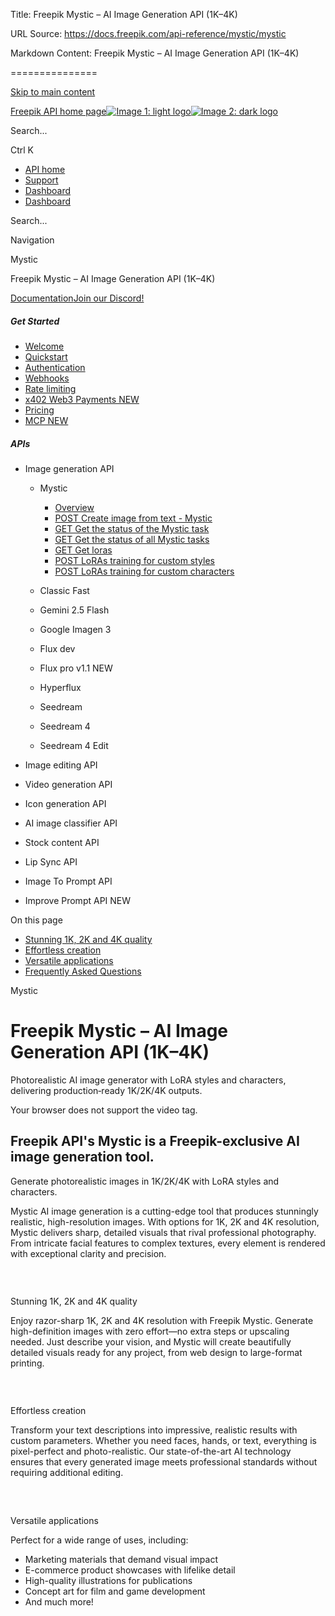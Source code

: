 Title: Freepik Mystic – AI Image Generation API (1K–4K)

URL Source: https://docs.freepik.com/api-reference/mystic/mystic

Markdown Content:
Freepik Mystic – AI Image Generation API (1K–4K)

===============

[Skip to main content](https://docs.freepik.com/api-reference/mystic/mystic#content-area)

[Freepik API home page![Image 1: light logo](https://mintcdn.com/fpapi-57e4335c/IWlpzMfe18kwHacc/logo/freepik-developers.svg?fit=max&auto=format&n=IWlpzMfe18kwHacc&q=85&s=5bf61a073bbe60ce32f3e9d1fcc5ab4f)![Image 2: dark logo](https://mintcdn.com/fpapi-57e4335c/IWlpzMfe18kwHacc/logo/freepik-developers-light.svg?fit=max&auto=format&n=IWlpzMfe18kwHacc&q=85&s=e9ca1ab7a85043d15f4c1867a1e70bf8)](https://docs.freepik.com/)

Search...

Ctrl K

*   [API home](https://www.freepik.com/api)
*   [Support](https://www.freepik.com/api#contact)
*   [Dashboard](https://www.freepik.com/developers/dashboard)
*   [Dashboard](https://www.freepik.com/developers/dashboard)

Search...

Navigation

Mystic

Freepik Mystic – AI Image Generation API (1K–4K)

[Documentation](https://docs.freepik.com/introduction)[Join our Discord!](https://discord.com/invite/znXUEBkqM7)

##### Get Started

*   [Welcome](https://docs.freepik.com/introduction)
*   [Quickstart](https://docs.freepik.com/quickstart)
*   [Authentication](https://docs.freepik.com/authentication)
*   [Webhooks](https://docs.freepik.com/webhooks)
*   [Rate limiting](https://docs.freepik.com/ratelimits)
*   [x402 Web3 Payments NEW](https://docs.freepik.com/x402)
*   [Pricing](https://docs.freepik.com/pricing)
*   [MCP NEW](https://docs.freepik.com/modelcontextprotocol)

##### APIs

*   Image generation API 
    *   Mystic 
        *   [Overview](https://docs.freepik.com/api-reference/mystic/mystic)
        *   [POST Create image from text - Mystic](https://docs.freepik.com/api-reference/mystic/post-mystic)
        *   [GET Get the status of the Mystic task](https://docs.freepik.com/api-reference/mystic/get-mystic-task)
        *   [GET Get the status of all Mystic tasks](https://docs.freepik.com/api-reference/mystic/get-mystic)
        *   [GET Get loras](https://docs.freepik.com/api-reference/mystic/get-loras)
        *   [POST LoRAs training for custom styles](https://docs.freepik.com/api-reference/mystic/post-loras-styles)
        *   [POST LoRAs training for custom characters](https://docs.freepik.com/api-reference/mystic/post-loras-characters)

    *   Classic Fast 
    *   Gemini 2.5 Flash 
    *   Google Imagen 3 
    *   Flux dev 
    *   Flux pro v1.1 NEW 
    *   Hyperflux 
    *   Seedream 
    *   Seedream 4 
    *   Seedream 4 Edit 

*   Image editing API 
*   Video generation API 
*   Icon generation API 
*   AI image classifier API 
*   Stock content API 
*   Lip Sync API 
*   Image To Prompt API 
*   Improve Prompt API NEW 

On this page
*   [Stunning 1K, 2K and 4K quality](https://docs.freepik.com/api-reference/mystic/mystic#stunning-1k%2C-2k-and-4k-quality)
*   [Effortless creation](https://docs.freepik.com/api-reference/mystic/mystic#effortless-creation)
*   [Versatile applications](https://docs.freepik.com/api-reference/mystic/mystic#versatile-applications)
*   [Frequently Asked Questions](https://docs.freepik.com/api-reference/mystic/mystic#frequently-asked-questions)

Mystic

Freepik Mystic – AI Image Generation API (1K–4K)
================================================

Photorealistic AI image generator with LoRA styles and characters, delivering production‑ready 1K/2K/4K outputs.

Your browser does not support the video tag.

Freepik API's Mystic is a Freepik-exclusive AI image generation tool.
---------------------------------------------------------------------

Generate photorealistic images in 1K/2K/4K with LoRA styles and characters.

Mystic AI image generation is a cutting-edge tool that produces stunningly realistic, high-resolution images. With options for 1K, 2K and 4K resolution, Mystic delivers sharp, detailed visuals that rival professional photography. From intricate facial features to complex textures, every element is rendered with exceptional clarity and precision.
### [​](https://docs.freepik.com/api-reference/mystic/mystic#stunning-1k%2C-2k-and-4k-quality)

Stunning 1K, 2K and 4K quality

Enjoy razor-sharp 1K, 2K and 4K resolution with Freepik Mystic. Generate high-definition images with zero effort—no extra steps or upscaling needed. Just describe your vision, and Mystic will create beautifully detailed visuals ready for any project, from web design to large-format printing.
### [​](https://docs.freepik.com/api-reference/mystic/mystic#effortless-creation)

Effortless creation

Transform your text descriptions into impressive, realistic results with custom parameters. Whether you need faces, hands, or text, everything is pixel-perfect and photo-realistic. Our state-of-the-art AI technology ensures that every generated image meets professional standards without requiring additional editing.
### [​](https://docs.freepik.com/api-reference/mystic/mystic#versatile-applications)

Versatile applications

Perfect for a wide range of uses, including:
*   Marketing materials that demand visual impact
*   E-commerce product showcases with lifelike detail
*   High-quality illustrations for publications
*   Concept art for film and game development
*   And much more!